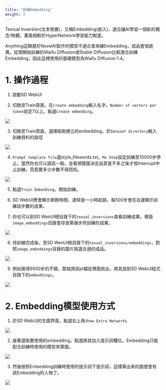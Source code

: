 ```yaml
---
title: "訓練Embedding"
weight: 3
---
```


Textual Inversion(文本倒置)，又稱Embedding(嵌入)，適合讓AI學習一個新的概念/物體。畫風相較於HyperNetwork學習能力較差。

Anything這類基於NovelAI製作的模型不適合拿來練Embedding，成品會很詭異。從頭開始訓練的Waifu Diffusion或Stable Diffusion比較適合訓練Embedding，因此這裡使用的基礎模型為Waifu Diffusion 1.4。


# 1. 操作過程

1. 啟動SD WebUI

2. 切換至Train頁面，在`Create embedding`輸入名字。`Number of vectors per token`設定7以上。點選`Create embedding`。

![](../../images/embedding-1.webp)

3. 切換至Train頁面，選擇剛剛建立的embedding，於`Dataset directory`輸入訓練資料的路徑

![](../../images/embedding-2.webp)

4. `Prompt template file`選style_filewords.txt。`Mx Step`設定訓練至10000步停止。當然你也可以調高一點，並看預覽圖決定品質差不多之後才按Interrupt中止訓練，究竟要多少步數不得而知。

![](../../images/embedding-3.webp)

5. 點選`Train Embedding`，開始訓練。

6. SD WebUI應會顯示剩餘時間，通常是一小時起跳，每500步會在右邊顯示訓練該步數的成果。

7. 你也可以到SD WenUI根目錄下的`texual_inversions`查看訓練成果。裡面`image_embeddings`目錄會存放第幾步所訓練的成果。

![](../../images/embedding-4.webp)

8. 待訓練完成後，至SD WenUI根目錄下的`texual_inversions/embeddings`，對照`image_embeddings`目錄的圖片挑選合適的成品。

![](../../images/embedding-5.webp)

9. 例如覺得9500步的不錯，那就將該pt檔從裡面挑出，將其放到SD WebUI程式目錄下的`embeddings`。

![](../../images/embedding-6.webp)


# 2. Embedding模型使用方式

1. 於SD WebUI的生圖界面，點選右上角`Show Extra Networks`

![](../../images/embedding-7.webp)

2. 接著選取要使用的embedding，點選將其加入提示詞欄位。Embedding只能配合訓練時使用的模型來算圖。

![](../../images/embedding-8.webp)

3. 然後按照Embedding訓練時使用的提示詞下提示詞，這樣算出來的圖便會有該Embedding的人物了。

![](../../images/embedding-9.webp)
